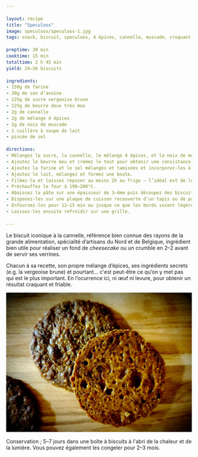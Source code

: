 ```yaml
---

layout: recipe
title: "Speculoos"
image: speculoos/speculoos-1.jpg
tags: snack, biscuit, speculoos, 4 épices, cannelle, muscade, croquant

preptime: 30 min
cooktime: 15 min
totaltime: 2 h 45 min 
yield: 24–36 biscuits

ingredients:
- 150g de farine
- 30g de son d’avoine
- 125g de sucre vergeoise brune
- 125g de beurre doux très mou
- 2g de cannelle
- 2g de mélange 4 épices
- 1g de noix de muscade
- 1 cuillère à soupe de lait
- pincée de sel

directions:
- Mélangez le sucre, la cannelle, le mélange 4 épices, et la noix de muscade.
- Ajoutez le beurre mou et crémez le tout pour obtenir une consistance bien lisse.  
- Ajoutez la farine et le sel mélangés et tamisées et incorporez-les à la maryse jusqu'à ce qu'il n'y ait plus de grumeau. Ne mélangez pas plus.
- Ajoutez le lait, mélangez et formez une boule.
- Filmez-la et laissez reposer au moins 2h au frigo – l’idéal est de le faire la veille pour le lendemain.
- Préchauffez le four à 190–200°C.
- Abaissez la pâte sur une épaisseur de 3–4mm puis découpez des biscuits à l’aide d’un emporte-pièce.
- Disposez-les sur une plaque de cuisson recouverte d’un tapis ou de papier.
- Enfournez-les pour 12–15 min ou jusque ce que les bords soient légèrement dorés. 
- Laissez-les ensuite refroidir sur une grille. 

---
```


Le biscuit iconique à la cannelle, référence bien connue des rayons de la grande alimentation, spécialité d’artisans du Nord et de Belgique, ingrédient bien utile pour réaliser un fond de <i lang="en">cheesecake</i> ou un crumble en 2–2 avant de servir ses verrines.

Chacun à sa recette, son propre mélange d’épices, ses ingrédients secrets (e.g. la vergeoise brune) et pourtant… c'est peut-être ce qu’on y met pas qui est le plus important. En l’ocurrence ici, ni œuf ni levure, pour obtenir un résultat craquant et friable.

![Quand on retourne le biscuit, on peut voir les trous typiques qu’on retrouve sur le biscuit industriel.](../images/speculoos/speculoos-2.jpg)

Conservation&nbsp;; 5–7 jours dans une boîte à biscuits à l'abri de la chaleur et de la lumière. Vous pouvez également les congeler pour 2–3 mois. 